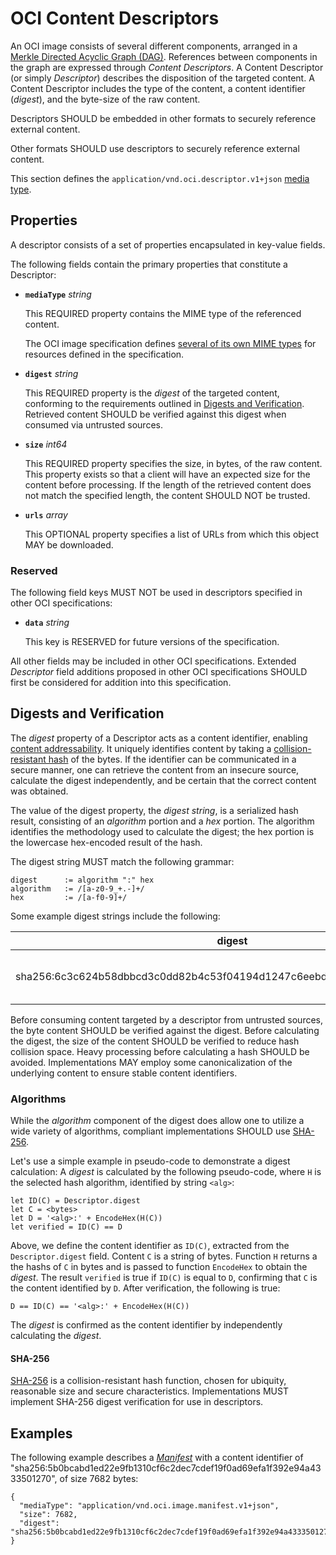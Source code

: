 # OCI Content Descriptors

An OCI image consists of several different components, arranged in a [Merkle Directed Acyclic Graph (DAG)](https://en.wikipedia.org/wiki/Merkle_tree).
References between components in the graph are expressed through _Content Descriptors_.
A Content Descriptor (or simply _Descriptor_) describes the disposition of the targeted content.
A Content Descriptor includes the type of the content, a content identifier (_digest_), and the byte-size of the raw content.

Descriptors SHOULD be embedded in other formats to securely reference external content.

Other formats SHOULD use descriptors to securely reference external content.

This section defines the `application/vnd.oci.descriptor.v1+json` [media type](media-types.md).

## Properties

A descriptor consists of a set of properties encapsulated in key-value fields.

The following fields contain the primary properties that constitute a Descriptor:

- **`mediaType`** *string*

  This REQUIRED property contains the MIME type of the referenced content.

  The OCI image specification defines [several of its own MIME types](media-types.md) for resources defined in the specification.

- **`digest`** *string*

  This REQUIRED property is the _digest_ of the targeted content, conforming to the requirements outlined in [Digests and Verification](#digests-and-verification).
  Retrieved content SHOULD be verified against this digest when consumed via untrusted sources.

- **`size`** *int64*

  This REQUIRED property specifies the size, in bytes, of the raw content.
  This property exists so that a client will have an expected size for the content before processing.
  If the length of the retrieved content does not match the specified length, the content SHOULD NOT be trusted.

- **`urls`** *array*

  This OPTIONAL property specifies a list of URLs from which this object MAY be downloaded.

### Reserved

The following field keys MUST NOT be used in descriptors specified in other OCI specifications:

- **`data`** *string*

  This key is RESERVED for future versions of the specification.

All other fields may be included in other OCI specifications.
Extended _Descriptor_ field additions proposed in other OCI specifications SHOULD first be considered for addition into this specification.

## Digests and Verification

The _digest_ property of a Descriptor acts as a content identifier, enabling [content addressability](http://en.wikipedia.org/wiki/Content-addressable_storage).
It uniquely identifies content by taking a [collision-resistant hash](https://en.wikipedia.org/wiki/Cryptographic_hash_function) of the bytes.
If the identifier can be communicated in a secure manner, one can retrieve the content from an insecure source, calculate the digest independently, and be certain that the correct content was obtained.

The value of the digest property, the _digest string_, is a serialized hash result, consisting of an _algorithm_ portion and a _hex_ portion.
The algorithm identifies the methodology used to calculate the digest; the hex portion is the lowercase hex-encoded result of the hash.

The digest string MUST match the following grammar:

```
digest      := algorithm ":" hex
algorithm   := /[a-z0-9_+.-]+/
hex         := /[a-f0-9]+/
```

Some example digest strings include the following:

digest                                                                            | description                                   |
----------------------------------------------------------------------------------|------------------------------------------------
sha256:6c3c624b58dbbcd3c0dd82b4c53f04194d1247c6eebdaab7c610cf7d66709b3b           | Common sha256 based digest                    |

Before consuming content targeted by a descriptor from untrusted sources, the byte content SHOULD be verified against the digest.
Before calculating the digest, the size of the content SHOULD be verified to reduce hash collision space.
Heavy processing before calculating a hash SHOULD be avoided.
Implementations MAY employ some canonicalization of the underlying content to ensure stable content identifiers.

### Algorithms

While the _algorithm_ component of the digest does allow one to utilize a wide variety of algorithms, compliant implementations SHOULD use [SHA-256](#sha-256).

Let's use a simple example in pseudo-code to demonstrate a digest calculation:
A _digest_ is calculated by the following pseudo-code, where `H` is the selected hash algorithm, identified by string `<alg>`:
```
let ID(C) = Descriptor.digest
let C = <bytes>
let D = '<alg>:' + EncodeHex(H(C))
let verified = ID(C) == D
```
Above, we define the content identifier as `ID(C)`, extracted from the `Descriptor.digest` field.
Content `C` is a string of bytes.
Function `H` returns a the hashs of `C` in bytes and is passed to function `EncodeHex` to obtain the _digest_.
The result `verified` is true if `ID(C)` is equal to `D`, confirming that `C` is the content identified by `D`.
After verification, the following is true:

```
D == ID(C) == '<alg>:' + EncodeHex(H(C))
```

The _digest_ is confirmed as the content identifier by independently calculating the _digest_.

#### SHA-256

[SHA-256](https://tools.ietf.org/html/rfc4634#page-7) is a collision-resistant hash function, chosen for ubiquity, reasonable size and secure characteristics.
Implementations MUST implement SHA-256 digest verification for use in descriptors.

## Examples

The following example describes a [_Manifest_](manifest.md#image-manifest) with a content identifier of "sha256:5b0bcabd1ed22e9fb1310cf6c2dec7cdef19f0ad69efa1f392e94a4333501270", of size 7682 bytes:

```json,title=Content%20Descriptor&mediatype=application/vnd.oci.descriptor.v1%2Bjson
{
  "mediaType": "application/vnd.oci.image.manifest.v1+json",
  "size": 7682,
  "digest": "sha256:5b0bcabd1ed22e9fb1310cf6c2dec7cdef19f0ad69efa1f392e94a4333501270"
}
```
